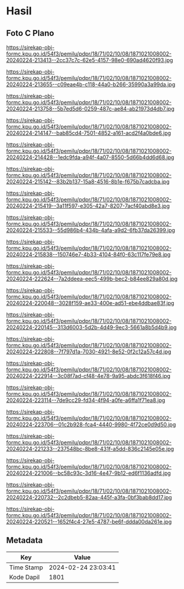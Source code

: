 # Hasil

## Foto C Plano

https://sirekap-obj-formc.kpu.go.id/54f3/pemilu/pdpr/18/71/02/10/08/1871021008002-20240224-213413--2cc37c7c-62e5-4157-98e0-690ad4620f93.jpg

https://sirekap-obj-formc.kpu.go.id/54f3/pemilu/pdpr/18/71/02/10/08/1871021008002-20240224-213655--c09eae4b-c118-44a0-b266-35990a3a99da.jpg

https://sirekap-obj-formc.kpu.go.id/54f3/pemilu/pdpr/18/71/02/10/08/1871021008002-20240224-213758--5b7ed5d6-0259-487c-ae84-ab21973d4db7.jpg

https://sirekap-obj-formc.kpu.go.id/54f3/pemilu/pdpr/18/71/02/10/08/1871021008002-20240224-214147--bab85cd4-7501-4852-a161-acd2f4a0bde6.jpg

https://sirekap-obj-formc.kpu.go.id/54f3/pemilu/pdpr/18/71/02/10/08/1871021008002-20240224-214428--1edc9fda-a94f-4a07-8550-5d66b4dd6d68.jpg

https://sirekap-obj-formc.kpu.go.id/54f3/pemilu/pdpr/18/71/02/10/08/1871021008002-20240224-215142--83b2b137-15a8-4516-8b1e-f675b7cadcba.jpg

https://sirekap-obj-formc.kpu.go.id/54f3/pemilu/pdpr/18/71/02/10/08/1871021008002-20240224-215419--3a11f597-e305-42a7-8207-7acf40abd8e3.jpg

https://sirekap-obj-formc.kpu.go.id/54f3/pemilu/pdpr/18/71/02/10/08/1871021008002-20240224-215533--55d986b4-434b-4afa-a9d2-6fb37da26399.jpg

https://sirekap-obj-formc.kpu.go.id/54f3/pemilu/pdpr/18/71/02/10/08/1871021008002-20240224-215838--150746e7-4b33-4104-84f0-63c117fe79e8.jpg

https://sirekap-obj-formc.kpu.go.id/54f3/pemilu/pdpr/18/71/02/10/08/1871021008002-20240224-222624--7a2ddeea-eec5-499b-bec2-b84ee829a80d.jpg

https://sirekap-obj-formc.kpu.go.id/54f3/pemilu/pdpr/18/71/02/10/08/1871021008002-20240224-220048--3028f159-ae33-400e-ad51-ebe4ddbae83f.jpg

https://sirekap-obj-formc.kpu.go.id/54f3/pemilu/pdpr/18/71/02/10/08/1871021008002-20240224-220145--313d6003-5d2b-4d49-9ec3-5661a8b5d4b9.jpg

https://sirekap-obj-formc.kpu.go.id/54f3/pemilu/pdpr/18/71/02/10/08/1871021008002-20240224-222808--7f797d1a-7030-4921-8e52-0f2c12a57c4d.jpg

https://sirekap-obj-formc.kpu.go.id/54f3/pemilu/pdpr/18/71/02/10/08/1871021008002-20240224-222914--3c08f7ad-cf48-4e78-9a95-abdc3f618f46.jpg

https://sirekap-obj-formc.kpu.go.id/54f3/pemilu/pdpr/18/71/02/10/08/1871021008002-20240224-223114--7de9cc29-fd34-4f94-a0fe-a6ffa1f71ea8.jpg

https://sirekap-obj-formc.kpu.go.id/54f3/pemilu/pdpr/18/71/02/10/08/1871021008002-20240224-223706--01c2b928-fca4-4440-9980-4f72ce0d9d50.jpg

https://sirekap-obj-formc.kpu.go.id/54f3/pemilu/pdpr/18/71/02/10/08/1871021008002-20240224-221233--237548bc-8be8-431f-a5dd-836c2145e05e.jpg

https://sirekap-obj-formc.kpu.go.id/54f3/pemilu/pdpr/18/71/02/10/08/1871021008002-20240224-221006--bc58c93c-3d16-4e47-9b12-ed6f1136adfd.jpg

https://sirekap-obj-formc.kpu.go.id/54f3/pemilu/pdpr/18/71/02/10/08/1871021008002-20240224-220732--2c2dbeb5-82aa-445f-a3fa-0bf3bab8dd17.jpg

https://sirekap-obj-formc.kpu.go.id/54f3/pemilu/pdpr/18/71/02/10/08/1871021008002-20240224-220521--1652f4c4-27e5-4787-be6f-ddda00da261e.jpg


## Metadata

| Key        | Value               |
| ---------- | ------------------- |
| Time Stamp | 2024-02-24 23:03:41 |
| Kode Dapil | 1801                |



